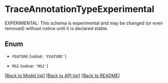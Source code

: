 # TraceAnnotationTypeExperimental

EXPERIMENTAL: This schema is experimental and may be changed (or even removed) without notice until it is declared stable.

## Enum

* `FEATURE` (value: `'FEATURE'`)

* `MS2` (value: `'MS2'`)

[[Back to Model list]](../README.md#documentation-for-models) [[Back to API list]](../README.md#documentation-for-api-endpoints) [[Back to README]](../README.md)


